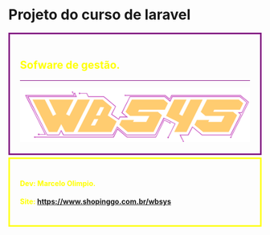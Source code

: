 
<style>
#box{
    color:yellow;
    border:solid 3px purple;
    padding: 20px;
}
#box1{
    color:   yellow;
    margin-top:  5px;
    border:  solid 3px yellow;
    padding: 20px;
}
hr{
    background-color: purple;
}
</style>
# Projeto do curso de laravel #
<div id="box">
<h2>Sofware de gestão.</h2>
<hr>
<img src="./public/img/logo-wbsys.svg" alt="">

</div>
<div id="box1">


#### Dev: Marcelo Olimpio.
#### Site: https://www.shopinggo.com.br/wbsys

</div>



 